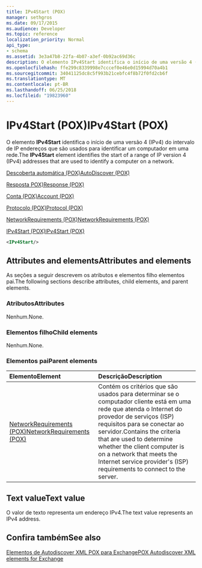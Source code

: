 ```yaml
---
title: IPv4Start (POX)
manager: sethgros
ms.date: 09/17/2015
ms.audience: Developer
ms.topic: reference
localization_priority: Normal
api_type:
- schema
ms.assetid: 3e3a47b8-22fa-4b07-a3ef-0b92ac69d36c
description: O elemento IPv4Start identifica o início de uma versão 4 (IPv4) do intervalo de IP endereços que são usados para identificar um computador em uma rede.
ms.openlocfilehash: ffe299c8339998e7cccef0e46e0d15994d70a4b1
ms.sourcegitcommit: 34041125dc8c5f993b21cebfc4f8b72f0fd2cb6f
ms.translationtype: MT
ms.contentlocale: pt-BR
ms.lasthandoff: 06/25/2018
ms.locfileid: "19823960"
---
```

# <a name="ipv4start-pox"></a><span data-ttu-id="20f1a-103">IPv4Start (POX)</span><span class="sxs-lookup"><span data-stu-id="20f1a-103">IPv4Start (POX)</span></span>

<span data-ttu-id="20f1a-104">O elemento **IPv4Start** identifica o início de uma versão 4 (IPv4) do intervalo de IP endereços que são usados para identificar um computador em uma rede.</span><span class="sxs-lookup"><span data-stu-id="20f1a-104">The **IPv4Start** element identifies the start of a range of IP version 4 (IPv4) addresses that are used to identify a computer on a network.</span></span> 
  
[<span data-ttu-id="20f1a-105">Descoberta automática (POX)</span><span class="sxs-lookup"><span data-stu-id="20f1a-105">AutoDiscover (POX)</span></span>](autodiscover-pox.md)
  
[<span data-ttu-id="20f1a-106">Resposta POX)</span><span class="sxs-lookup"><span data-stu-id="20f1a-106">Response (POX)</span></span>](response-pox.md)
  
[<span data-ttu-id="20f1a-107">Conta (POX)</span><span class="sxs-lookup"><span data-stu-id="20f1a-107">Account (POX)</span></span>](account-pox.md)
  
[<span data-ttu-id="20f1a-108">Protocolo (POX)</span><span class="sxs-lookup"><span data-stu-id="20f1a-108">Protocol (POX)</span></span>](protocol-pox.md)
  
[<span data-ttu-id="20f1a-109">NetworkRequirements (POX)</span><span class="sxs-lookup"><span data-stu-id="20f1a-109">NetworkRequirements (POX)</span></span>](networkrequirements-pox.md)
  
[<span data-ttu-id="20f1a-110">IPv4Start (POX)</span><span class="sxs-lookup"><span data-stu-id="20f1a-110">IPv4Start (POX)</span></span>](ipv4start-pox.md)
  
```xml
<IPv4Start/>
```

## <a name="attributes-and-elements"></a><span data-ttu-id="20f1a-111">Attributes and elements</span><span class="sxs-lookup"><span data-stu-id="20f1a-111">Attributes and elements</span></span>

<span data-ttu-id="20f1a-112">As seções a seguir descrevem os atributos e elementos filho elementos pai.</span><span class="sxs-lookup"><span data-stu-id="20f1a-112">The following sections describe attributes, child elements, and parent elements.</span></span>
  
### <a name="attributes"></a><span data-ttu-id="20f1a-113">Atributos</span><span class="sxs-lookup"><span data-stu-id="20f1a-113">Attributes</span></span>

<span data-ttu-id="20f1a-114">Nenhum.</span><span class="sxs-lookup"><span data-stu-id="20f1a-114">None.</span></span>
  
### <a name="child-elements"></a><span data-ttu-id="20f1a-115">Elementos filho</span><span class="sxs-lookup"><span data-stu-id="20f1a-115">Child elements</span></span>

<span data-ttu-id="20f1a-116">Nenhum.</span><span class="sxs-lookup"><span data-stu-id="20f1a-116">None.</span></span>
  
### <a name="parent-elements"></a><span data-ttu-id="20f1a-117">Elementos pai</span><span class="sxs-lookup"><span data-stu-id="20f1a-117">Parent elements</span></span>

|<span data-ttu-id="20f1a-118">**Elemento**</span><span class="sxs-lookup"><span data-stu-id="20f1a-118">**Element**</span></span>|<span data-ttu-id="20f1a-119">**Descrição**</span><span class="sxs-lookup"><span data-stu-id="20f1a-119">**Description**</span></span>|
|:-----|:-----|
|[<span data-ttu-id="20f1a-120">NetworkRequirements (POX)</span><span class="sxs-lookup"><span data-stu-id="20f1a-120">NetworkRequirements (POX)</span></span>](networkrequirements-pox.md) <br/> |<span data-ttu-id="20f1a-121">Contém os critérios que são usados para determinar se o computador cliente está em uma rede que atenda o Internet do provedor de serviços (ISP) requisitos para se conectar ao servidor.</span><span class="sxs-lookup"><span data-stu-id="20f1a-121">Contains the criteria that are used to determine whether the client computer is on a network that meets the Internet service provider's (ISP) requirements to connect to the server.</span></span>  <br/> |
   
## <a name="text-value"></a><span data-ttu-id="20f1a-122">Text value</span><span class="sxs-lookup"><span data-stu-id="20f1a-122">Text value</span></span>

<span data-ttu-id="20f1a-123">O valor de texto representa um endereço IPv4.</span><span class="sxs-lookup"><span data-stu-id="20f1a-123">The text value represents an IPv4 address.</span></span>
  
## <a name="see-also"></a><span data-ttu-id="20f1a-124">Confira também</span><span class="sxs-lookup"><span data-stu-id="20f1a-124">See also</span></span>



[<span data-ttu-id="20f1a-125">Elementos de Autodiscover XML POX para Exchange</span><span class="sxs-lookup"><span data-stu-id="20f1a-125">POX Autodiscover XML elements for Exchange</span></span>](pox-autodiscover-xml-elements-for-exchange.md)

